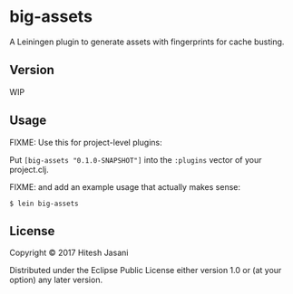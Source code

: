 # big-assets

A Leiningen plugin to generate assets with fingerprints for cache busting.

## Version

WIP

## Usage

FIXME: Use this for project-level plugins:

Put `[big-assets "0.1.0-SNAPSHOT"]` into the `:plugins` vector of your project.clj.

FIXME: and add an example usage that actually makes sense:

    $ lein big-assets

## License

Copyright © 2017 Hitesh Jasani

Distributed under the Eclipse Public License either version 1.0 or (at
your option) any later version.
